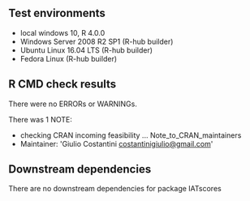 ## Test environments
* local windows 10, R 4.0.0
* Windows Server 2008 R2 SP1 (R-hub builder)
* Ubuntu Linux 16.04 LTS (R-hub builder)
* Fedora Linux (R-hub builder)

## R CMD check results
There were no ERRORs or WARNINGs. 

There was 1 NOTE:

* checking CRAN incoming feasibility ... Note_to_CRAN_maintainers
* Maintainer: 'Giulio Costantini <costantinigiulio@gmail.com>'

## Downstream dependencies
There are no downstream dependencies for package IATscores